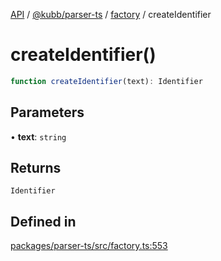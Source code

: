 [API](../../../../../packages.md) / [@kubb/parser-ts](../../../index.md) / [factory](../index.md) / createIdentifier

# createIdentifier()

```ts
function createIdentifier(text): Identifier
```

## Parameters

• **text**: `string`

## Returns

`Identifier`

## Defined in

[packages/parser-ts/src/factory.ts:553](https://github.com/kubb-project/kubb/blob/7f30045af96d8c89b6cda0a30f7535f095a0cb45/packages/parser-ts/src/factory.ts#L553)
